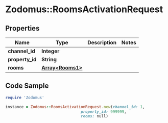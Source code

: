 # Zodomus::RoomsActivationRequest

## Properties

Name | Type | Description | Notes
------------ | ------------- | ------------- | -------------
**channel_id** | **Integer** |  | 
**property_id** | **String** |  | 
**rooms** | [**Array&lt;Rooms1&gt;**](Rooms1.md) |  | 

## Code Sample

```ruby
require 'Zodomus'

instance = Zodomus::RoomsActivationRequest.new(channel_id: 1,
                                 property_id: 999999,
                                 rooms: null)
```


